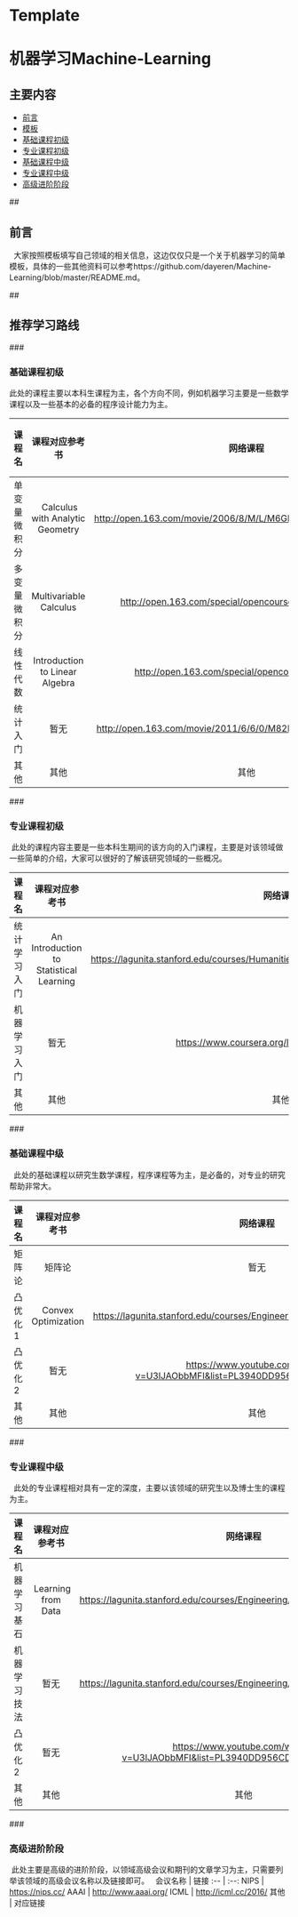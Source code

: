 # Template

# 机器学习Machine-Learning

## 主要内容
- [前言](#preparation) 
- [模板](#learning_route)
 - [基础课程初级](#basic_courses)
 - [专业课程初级](#specific_basic_courses) 
 - [基础课程中级](#median_courses)
 - [专业课程中级](#specific_median_courses)
 - [高级进阶阶段](#specific_high_courses)

##<h2 id="preparation">前言</h2>
   大家按照模板填写自己领域的相关信息，这边仅仅只是一个关于机器学习的简单模板，具体的一些其他资料可以参考https://github.com/dayeren/Machine-Learning/blob/master/README.md。   

##<h2 id="learning_route">推荐学习路线</h2>
###<h3 id="basic_courses">基础课程初级</h3>

  此处的课程主要以本科生课程为主，各个方向不同，例如机器学习主要是一些数学课程以及一些基本的必备的程序设计能力为主。
  
  
课程名 | 课程对应参考书 | 网络课程 | 网络课程对应的notes,slides等资料 | 课程机构
:-- | :--: | :--: | :--: | :--:
单变量微积分 |  Calculus with Analytic Geometry | http://open.163.com/movie/2006/8/M/L/M6GLI5A07_M6GLJH1ML.html |https://ocw.mit.edu/courses/mathematics/18-01-single-variable-calculus-fall-2006/ | MIT   
多变量微积分 | Multivariable Calculus | http://open.163.com/special/opencourse/multivariable.html  | https://ocw.mit.edu/courses/mathematics/18-02-multivariable-calculus-fall-2007/ | MIT
线性代数 |  Introduction to Linear Algebra| http://open.163.com/special/opencourse/daishu.html | https://ocw.mit.edu/courses/mathematics/18-06-linear-algebra-spring-2010/study-materials/ | MIT
统计入门 |  暂无 | http://open.163.com/movie/2011/6/6/0/M82IC6GQU_M83J9IK60.html | 暂无 |  可汗学院 
其他 | 其他 | 其他 | 其他 | 其他


###<h3 id="specific_basic_courses">专业课程初级</h3>
  此处的课程内容主要是一些本科生期间的该方向的入门课程，主要是对该领域做一些简单的介绍，大家可以很好的了解该研究领域的一些概况。
  
课程名 | 课程对应参考书 | 网络课程 | 网络课程对应的notes,slides等资料 | 课程机构
:-- | :--: | :--: | :--: | :--:
统计学习入门 | An Introduction to Statistical Learning | https://lagunita.stanford.edu/courses/HumanitiesSciences/StatLearning/Winter2016/about |https://lagunita.stanford.edu/courses/HumanitiesSciences/StatLearning/Winter2016/about | Stanford
机器学习入门 | 暂无 | https://www.coursera.org/learn/machine-learning | https://www.coursera.org/learn/machine-learning | Coursera 
其他 | 其他 | 其他 | 其他 | 其他

###<h3 id="median_courses">基础课程中级</h3>
   此处的基础课程以研究生数学课程，程序课程等为主，是必备的，对专业的研究帮助非常大。
   
课程名 | 课程对应参考书 | 网络课程 | 网络课程对应的notes,slides等资料 | 课程机构
:-- | :--: | :--: | :--: | :--:
矩阵论 | 矩阵论 | 暂无  | 暂无 | 暂无
凸优化1 | Convex Optimization|https://lagunita.stanford.edu/courses/Engineering/CVX101/Winter2014/about | http://stanford.edu/class/ee364a/index.html | Stanford
凸优化2  | 暂无 | https://www.youtube.com/watch?v=U3lJAObbMFI&list=PL3940DD956CDF0622&index=20 | | http://stanford.edu/class/ee364b/ | Stanford
其他 | 其他 | 其他 | 其他 | 其他

###<h3 id="specific_median_courses">专业课程中级</h3>
   此处的专业课程相对具有一定的深度，主要以该领域的研究生以及博士生的课程为主。

课程名 | 课程对应参考书 | 网络课程 | 网络课程对应的notes,slides等资料 | 课程机构
:-- | :--: | :--: | :--: | :--:
机器学习基石 |  Learning from Data |https://lagunita.stanford.edu/courses/Engineering/CVX101/Winter2014/about | http://stanford.edu/class/ee364a/index.html | Stanford
机器学习技法 | 暂无|https://lagunita.stanford.edu/courses/Engineering/CVX101/Winter2014/about | http://stanford.edu/class/ee364a/index.html | Stanford
凸优化2  | 暂无 | https://www.youtube.com/watch?v=U3lJAObbMFI&list=PL3940DD956CDF0622&index=20 | http://stanford.edu/class/ee364b/ | Stanford
其他 | 其他 | 其他 | 其他 | 其他

###<h3 id="specific_high_courses">高级进阶阶段</h3>

  此处主要是高级的进阶阶段，以领域高级会议和期刊的文章学习为主，只需要列举该领域的高级会议名称以及链接即可。
  
会议名称 | 链接
:-- | :--: 
NIPS | https://nips.cc/
AAAI | http://www.aaai.org/
ICML | http://icml.cc/2016/
其他 | 对应链接
